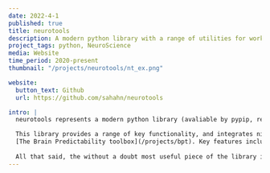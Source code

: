 ```yaml
---
date: 2022-4-1
published: true
title: neurotools
description: A modern python library with a range of utilities for working with neuroimaging data.
project_tags: python, NeuroScience
media: Website
time_period: 2020-present
thumbnail: "/projects/neurotools/nt_ex.png"

website:
  button_text: Github
  url: https://github.com/sahahn/neurotools

intro: |
  neurotools represents a modern python library (avaliable by pypip, regularly tested with automated CI tools across operating systems, automated documentation, etc...) for working with neuroimaging data. 

  This library provides a range of key functionality, and integrates nicely with 
  [The Brain Predictability toolbox](/projects/bpt). Key features include a range of smart automated plotting functions, tools for loading neuroimaging specific data, tools for applying network based measurements, tools for performing reliability style analyses, a permutation test implementation with support for v-statistics and a nested block exchanability structure, tools for applying parcellations to surfaces and much more. 
  
  All that said, the without a doubt most useful piece of the library is the implementation of the [automated plot function](https://sahahn.github.io/neurotools/plotting.html#plot). This function is capable of detecting a wide range of standardly used data, or combinations of data, in a dizzying array of forms and formats and then seemlessly plotting them in a publication ready way. 
---
```

